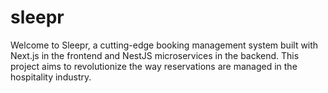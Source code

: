 # sleepr
Welcome to Sleepr, a cutting-edge booking management system built with Next.js in the frontend and NestJS microservices in the backend. This project aims to revolutionize the way reservations are managed in the hospitality industry.
